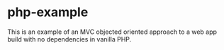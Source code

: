# php-example
This is an example of an MVC objected oriented approach to a web app build with no dependencies in vanilla PHP.
